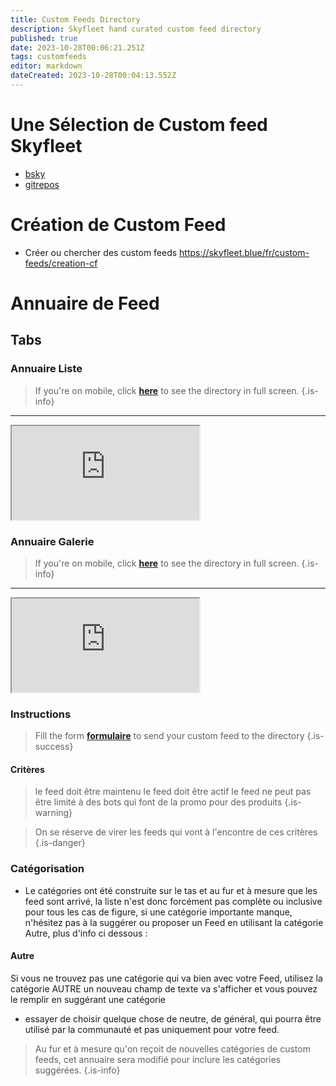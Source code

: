 ```yaml
---
title: Custom Feeds Directory
description: Skyfleet hand curated custom feed directory
published: true
date: 2023-10-28T00:06:21.251Z
tags: customfeeds
editor: markdown
dateCreated: 2023-10-28T00:04:13.552Z
---
```


# Une Sélection de Custom feed Skyfleet


- [bsky](/fr/custom-feeds/bsky)
- [gitrepos](/fr/custom-feeds/gitrepos)


# Création de Custom Feed
- Créer ou chercher des custom feeds https://skyfleet.blue/fr/custom-feeds/creation-cf

# Annuaire de Feed


<h2 class="tabset">Tabs</h2>

### Annuaire Liste

> If you're on mobile, click **[here](https://base.skyfleet.blue/public/grid/coacO_mwgwoqlQHZZg7NOGJMFxxKVGbGcda3Cc3sfP0)** to see the directory in full screen.
{.is-info}


---

<div class="responsive-iframe">
  <iframe class="responsive-iframe" src="https://base.skyfleet.blue/public/grid/coacO_mwgwoqlQHZZg7NOGJMFxxKVGbGcda3Cc3sfP0"></iframe>
</div>

### Annuaire Galerie

> If you're on mobile, click **[here](https://base.skyfleet.blue/public/gallery/B3tvHui5AFAyc1jBk3REqT0qUK-KrZOq-t7jbaZAlTc)** to see the directory in full screen.
{.is-info}

---

<div class="responsive-iframe">
  <iframe class="responsive-iframe" src="https://base.skyfleet.blue/public/gallery/B3tvHui5AFAyc1jBk3REqT0qUK-KrZOq-t7jbaZAlTc"></iframe>
</div>

### Instructions

> Fill the form **[formulaire](https://base.skyfleet.blue/form/S5rFouNpKE3q-OfnCjjRqz5ExrUQvAHKHBp7aVWMLcw)** to send your custom feed to the directory
{.is-success}


#### Critères

> le feed doit être maintenu
> le feed doit être actif
> le feed ne peut pas être limité à des bots qui font de la promo pour des produits
{.is-warning}

> On se réserve de virer les feeds qui vont à l'encontre de ces critères
{.is-danger}


### Catégorisation

- Le catégories ont été construite sur le tas et au fur et à mesure que les feed sont arrivé, la liste n'est donc forcément pas complète ou inclusive pour tous les cas de figure, si une catégorie importante manque, n'hésitez pas à la suggérer ou proposer un Feed en utilisant la catégorie Autre, plus d'info ci dessous :

#### Autre

Si vous ne trouvez pas une catégorie qui va bien avec votre Feed, utilisez la catégorie AUTRE
un nouveau champ de texte va s'afficher et vous pouvez le remplir en suggérant une catégorie
- essayer de choisir quelque chose de neutre, de général, qui pourra être utilisé par la communauté et pas uniquement pour votre feed. 

> Au fur et à mesure qu'on reçoit de nouvelles catégories de custom feeds, cet annuaire sera modifié pour inclure les catégories suggérées. 
{.is-info}